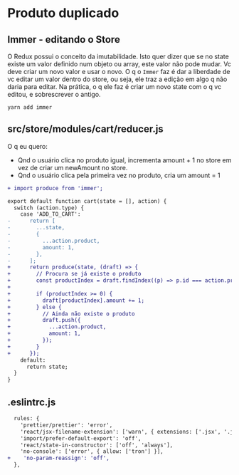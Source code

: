# Produto duplicado

## Immer - editando o Store

O Redux possui o conceito da imutabilidade. Isto quer dizer que se no state
existe um valor definido num objeto ou array, este valor não pode mudar. Vc deve criar um novo valor e usar o novo. O q o `Immer` faz é dar a liberdade de vc
editar um valor dentro do store, ou seja, ele traz a edição em algo q não daria
para editar. Na prática, o q ele faz é criar um novo state com o q vc editou, e
sobrescrever o antigo.

`yarn add immer`

## src/store/modules/cart/reducer.js

O q eu quero:

- Qnd o usuário clica no produto igual, incrementa amount + 1 no store em vez
  de criar um newAmount no store.
- Qnd o usuário clica pela primeira vez no produto, cria um amount = 1

```diff
+ import produce from 'immer';

export default function cart(state = [], action) {
  switch (action.type) {
    case 'ADD_TO_CART':
-      return [
-        ...state,
-        {
-          ...action.product,
-          amount: 1,
-        },
-      ];
+      return produce(state, (draft) => {
+        // Procura se já existe o produto
+        const productIndex = draft.findIndex((p) => p.id === action.product.id);
+
+        if (productIndex >= 0) {
+          draft[productIndex].amount += 1;
+        } else {
+          // Ainda não existe o produto
+          draft.push({
+            ...action.product,
+            amount: 1,
+          });
+        }
+      });
    default:
      return state;
  }
}
```

## .eslintrc.js

```diff
  rules: {
    'prettier/prettier': 'error',
    'react/jsx-filename-extension': ['warn', { extensions: ['.jsx', '.js'] }],
    'import/prefer-default-export': 'off',
    'react/state-in-constructor': ['off', 'always'],
    'no-console': ['error', { allow: ['tron'] }],
+    'no-param-reassign': 'off',
  },
```

